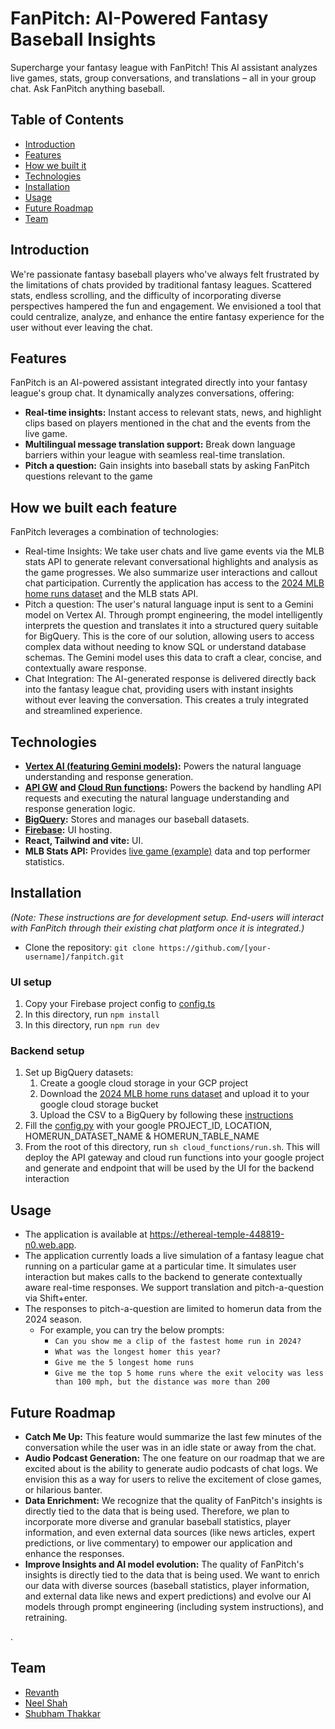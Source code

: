 # FanPitch: AI-Powered Fantasy Baseball Insights

Supercharge your fantasy league with FanPitch! This AI assistant analyzes live games, stats, group conversations, and translations – all in your group chat. Ask FanPitch anything baseball.


## Table of Contents

* [Introduction](#introduction)
* [Features](#features)
* [How we built it](#how-we-built-each-feature)
* [Technologies](#technologies)
* [Installation](#installation)
* [Usage](#usage)
* [Future Roadmap](#future-roadmap)
* [Team](#team)

## Introduction

We're passionate fantasy baseball players who've always felt frustrated by the limitations of chats provided by traditional fantasy leagues. Scattered stats, endless scrolling, and the difficulty of incorporating diverse perspectives hampered the fun and engagement. We envisioned a tool that could centralize, analyze, and enhance the entire fantasy experience for the user without ever leaving the chat.

## Features
FanPitch is an AI-powered assistant integrated directly into your fantasy league's group chat. It dynamically analyzes conversations, offering:

* **Real-time insights:** Instant access to relevant stats, news, and highlight clips based on players mentioned in the chat and the events from the live game.
* **Multilingual message translation support:** Break down language barriers within your league with seamless real-time translation.
* **Pitch a question:** Gain insights into baseball stats by asking FanPitch questions relevant to the game

## How we built each feature
FanPitch leverages a combination of technologies:

- Real-time Insights: We take user chats and live game events via the MLB stats API to generate relevant conversational highlights and analysis as the game progresses. We also summarize user interactions and callout chat participation. Currently the application has access to the [2024 MLB home runs dataset](https://storage.googleapis.com/gcp-mlb-hackathon-2025/datasets/2024-mlb-homeruns.csv) and the MLB stats API.
- Pitch a question: The user's natural language input is sent to a Gemini model on Vertex AI.  Through prompt engineering, the model intelligently interprets the question and translates it into a structured query suitable for BigQuery. This is the core of our solution, allowing users to access complex data without needing to know SQL or understand database schemas. The Gemini model uses this data to craft a clear, concise, and contextually aware response.
- Chat Integration: The AI-generated response is delivered directly back into the fantasy league chat, providing users with instant insights without ever leaving the conversation. This creates a truly integrated and streamlined experience.

## Technologies

* **[Vertex AI (featuring Gemini models)](https://cloud.google.com/vertex-ai?hl=en#build-with-gemini):**  Powers the natural language understanding and response generation.
* **[API GW](https://cloud.google.com/api-gateway/docs/about-api-gateway) and [Cloud Run functions](https://cloud.google.com/functions#key-features):**  Powers the backend by handling API requests and executing the natural language understanding and response generation logic.
* **[BigQuery](https://cloud.google.com/bigquery?hl=en):** Stores and manages our baseball datasets.
* **[Firebase](https://firebase.google.com):** UI hosting.
* **React, Tailwind and vite:** UI.
* **MLB Stats API:** Provides [live game (example)](https://statsapi.mlb.com/api/v1.1/game/746011/feed/live) data  and top performer statistics.

## Installation

*(Note:  These instructions are for development setup.  End-users will interact with FanPitch through their existing chat platform once it is integrated.)*
- Clone the repository: `git clone https://github.com/[your-username]/fanpitch.git`

### UI setup
1. Copy your Firebase project config to [config.ts](./config.ts)
2. In this directory, run `npm install`
3. In this directory, run `npm run dev`

### Backend setup
1. Set up BigQuery datasets: 
   1. Create a google cloud storage in your GCP project
   2. Download the [2024 MLB home runs dataset](https://storage.googleapis.com/gcp-mlb-hackathon-2025/datasets/2024-mlb-homeruns.csv) and upload it to your google cloud storage bucket
   3. Upload the CSV to a BigQuery by following these [instructions](https://cloud.google.com/bigquery/docs/loading-data-cloud-storage-csv) 
2. Fill the [config.py](./cloud_functions/source/playgist_function/config.py) with your google PROJECT_ID, LOCATION, HOMERUN_DATASET_NAME & HOMERUN_TABLE_NAME
3. From the root of this directory, run `sh cloud_functions/run.sh`. This will deploy the API gateway and cloud run functions into your google project and generate and endpoint that will be used by the UI for the backend interaction

## Usage

- The application is available at https://ethereal-temple-448819-n0.web.app. 
- The application currently loads a live simulation of a fantasy league chat running on a particular game at a particular time. It simulates user interaction but makes calls to the backend to generate contextually aware real-time responses. We support translation and pitch-a-question via Shift+enter. 
- The responses to pitch-a-question are limited to homerun data from the 2024 season. 
  - For example, you can try the below prompts: 
    - `Can you show me a clip of the fastest home run in 2024?`
    - `What was the longest homer this year?`
    - `Give me the 5 longest home runs`
    - `Give me the top 5 home runs where the exit velocity was less than 100 mph, but the distance was more than 200`

## Future Roadmap
* **Catch Me Up:** This feature would summarize the last few minutes of the conversation while the user was in an idle state or away from the chat.
* **Audio Podcast Generation:** The one feature on our roadmap that we are excited about is the ability to generate audio podcasts of chat logs. We envision this as a way for users to relive the excitement of close games, or hilarious banter.
* **Data Enrichment:** We recognize that the quality of FanPitch's insights is directly tied to the data that is being used. Therefore, we plan to incorporate more diverse and granular baseball statistics, player information, and even external data sources (like news articles, expert predictions, or live commentary) to empower our application and enhance the responses.
* **Improve Insights and AI model evolution:** The quality of FanPitch's insights is directly tied to the data that is being used. We want to enrich our data with diverse sources (baseball statistics, player information, and external data like news and expert predictions) and evolve our AI models through prompt engineering (including system instructions), and retraining.

.

## Team

* [Revanth](https://github.com/revanthreddy/)
* [Neel Shah](https://github.com/recreationalcode)
* [Shubham Thakkar](https://github.com/SThakkar14)